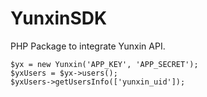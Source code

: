 # YunxinSDK
PHP Package to integrate Yunxin API.

```
$yx = new Yunxin('APP_KEY', 'APP_SECRET');
$yxUsers = $yx->users();
$yxUsers->getUsersInfo(['yunxin_uid']);
```
